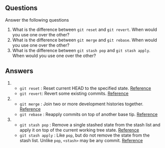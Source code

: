 ## Questions
Answer the following questions

1. What is the difference between `git reset` and `git revert`. When would you use one over the other? 
2. What is the difference between `git merge` and `git rebase`. When would you use one over the other? 
3. What is the difference between `git stash pop` and `git stash apply`. When would you use one over the other?

## Answers
1. - `git reset` : Reset current HEAD to the specified state. [Reference](https://git-scm.com/docs/git-reset)
   - `git revert`: Revert some existing commits. [Reference](https://git-scm.com/docs/git-revert)

2. - `git merge` : Join two or more development histories together. [Reference](https://git-scm.com/docs/git-merge)
   - `git rebase` : Reapply commits on top of another base tip. [Reference](https://git-scm.com/docs/git-rebase)

3. - `git stash pop` : Remove a single stashed state from the stash list and apply it on top of the current working tree state. [Reference](https://git-scm.com/docs/git-stash#Documentation/git-stash.txt-pop--index-q--quietltstashgt)
   - `git stash apply` : Like `pop`, but do not remove the state from the stash list. Unlike `pop`, `<stash>` may be any commit. [Reference](https://git-scm.com/docs/git-stash#Documentation/git-stash.txt-apply--index-q--quietltstashgt)